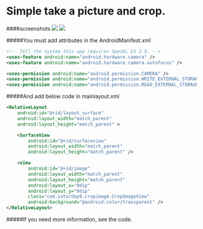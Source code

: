 Simple take a picture and crop.
===


####screenshots
![](https://raw.github.com/moltak/IntanceTakePictureCrop/master/image_1.png)
![](https://raw.github.com/moltak/IntanceTakePictureCrop/master/image_2.png)



#####You must add attributes in the AndroidManifest.xml
```xml
<!-- Tell the system this app requires OpenGL ES 2.0. -->
<uses-feature android:name="android.hardware.camera" />
<uses-feature android:name="android.hardware.camera.autofocus" />

<uses-permission android:name="android.permission.CAMERA" />
<uses-permission android:name="android.permission.WRITE_EXTERNAL_STORAGE" />
<uses-permission android:name="android.permission.READ_EXTERNAL_STORAGE" />
```



#####And add below code in mainlayout.xml
```xml
<RelativeLayout
    android:id="@+id/layout_surface"
    android:layout_width="match_parent"
    android:layout_height="match_parent" >

    <SurfaceView
        android:id="@+id/surfaceview"
        android:layout_width="match_parent"
        android:layout_height="match_parent" />

    <view
        android:id="@+id/image"
        android:layout_width="match_parent"
        android:layout_height="match_parent"
        android:layout_x="0dip"
        android:layout_y="0dip"
        class="com.saturday9.cropimage.CropImageView"
        android:background="@android:color/transparent" />
</RelativeLayout>
```



#####If you need more information, see the code.

